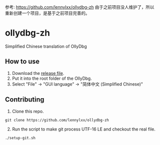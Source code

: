 参考: https://github.com/lennylxx/ollydbg-zh
由于之前项目没人维护了，所以重新创建一个项目，是基于之前项目完善的。

ollydbg-zh
==========
Simplified Chinese translation of OllyDbg

How to use
----------
1. Download the [release file](https://github.com/lennylxx/ollydbg-zh/releases). 
2. Put it into the root folder of the OllyDbg.
3. Select "File" -> "GUI language" -> "简体中文 (Simplified Chinese)"

Contributing
------------
1. Clone this repo.

  ```
  git clone https://github.com/lennylxx/ollydbg-zh
  ```
2. Run the script to make git process UTF-16 LE and checkout the real file.

  ```
  ./setup-git.sh
  ```
